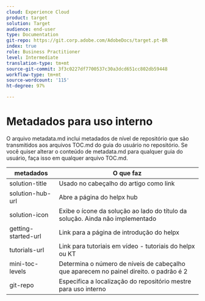 ```yaml
---
cloud: Experience Cloud
product: target
solution: Target
audience: end-user
type: Documentation
git-repo: https://git.corp.adobe.com/AdobeDocs/target.pt-BR
index: true
role: Business Practitioner
level: Intermediate
translation-type: tm+mt
source-git-commit: 3f3c0227df7700537c30a3dcd651cc802db59448
workflow-type: tm+mt
source-wordcount: '115'
ht-degree: 97%

---
```



# Metadados para uso interno

O arquivo metadata.md inclui metadados de nível de repositório que são transmitidos aos arquivos TOC.md do guia do usuário no repositório. Se você quiser alterar o conteúdo de metadata.md para qualquer guia do usuário, faça isso em qualquer arquivo TOC.md.

| metadados | O que faz |
|--- |--- |
| solution-title | Usado no cabeçalho do artigo como link |
| solution-hub-url | Abre a página do helpx hub |
| solution-icon | Exibe o ícone da solução ao lado do título da solução. Ainda não implementado |
| getting-started-url | Link para a página de introdução do helpx |
| tutorials-url | Link para tutoriais em vídeo - tutoriais do helpx ou KT |
| mini-toc-levels | Determina o número de níveis de cabeçalho que aparecem no painel direito. o padrão é 2 |
| git-repo | Especifica a localização do repositório mestre para uso interno |
